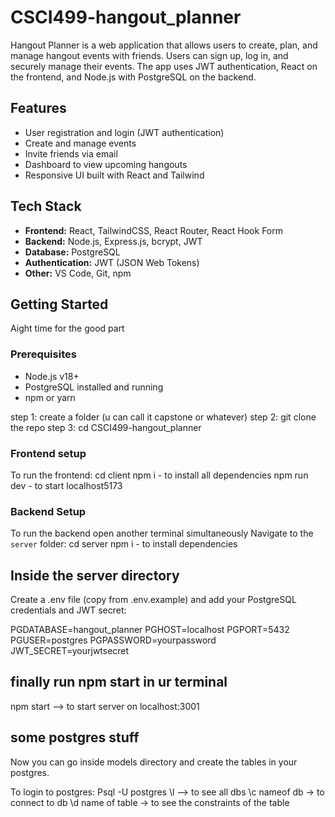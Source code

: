 # CSCI499-hangout_planner
Hangout Planner is a web application that allows users to create, plan, and manage hangout events with friends. Users can sign up, log in, and securely manage their events. The app uses JWT authentication, React on the frontend, and Node.js with PostgreSQL on the backend.
## Features
- User registration and login (JWT authentication)
- Create and manage events
- Invite friends via email
- Dashboard to view upcoming hangouts
- Responsive UI built with React and Tailwind
## Tech Stack
- **Frontend:** React, TailwindCSS, React Router, React Hook Form
- **Backend:** Node.js, Express.js, bcrypt, JWT
- **Database:** PostgreSQL
- **Authentication:** JWT (JSON Web Tokens)
- **Other:** VS Code, Git, npm
## Getting Started
Aight time for the good part 

### Prerequisites
- Node.js v18+ 
- PostgreSQL installed and running
- npm or yarn

step 1: create a folder (u can call it capstone or whatever)
step 2: git clone the repo 
step 3: cd CSCI499-hangout_planner

### Frontend setup
To run the frontend: 
cd client
npm i - to install all dependencies 
npm run dev  - to start localhost5173
### Backend Setup
To run the backend 
open another terminal simultaneously 
Navigate to the `server` folder:
cd server
npm i - to install dependencies

## Inside the server directory 
Create a .env file (copy from .env.example) and add your PostgreSQL credentials and JWT secret:

PGDATABASE=hangout_planner
PGHOST=localhost
PGPORT=5432
PGUSER=postgres
PGPASSWORD=yourpassword
JWT_SECRET=yourjwtsecret

## finally run npm start in ur terminal
npm start --> to start server on localhost:3001

## some postgres stuff
Now you can go inside models directory and create the tables in your postgres.

To login to postgres:
Psql -U postgres
\l —> to see all dbs
\c nameof db → to connect to db
\d  name of table -> to see the constraints of the table
